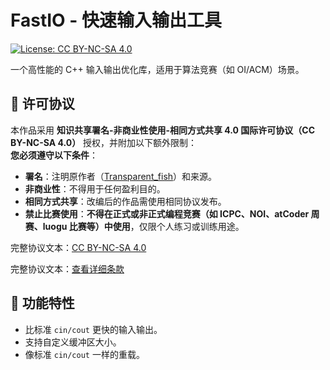 # FastIO - 快速输入输出工具

[![License: CC BY-NC-SA 4.0](https://img.shields.io/badge/License-CC_BY--NC--SA_4.0-lightgrey.svg)](https://creativecommons.org/licenses/by-nc-sa/4.0/)

一个高性能的 C++ 输入输出优化库，适用于算法竞赛（如 OI/ACM）场景。

## 📜 许可协议
本作品采用 **知识共享署名-非商业性使用-相同方式共享 4.0 国际许可协议（CC BY-NC-SA 4.0）** 授权，并附加以下额外限制：  
**您必须遵守以下条件**：  
- **署名**：注明原作者（[Transparent_fish](https://www.luogu.com.cn/user/766220)）和来源。  
- **非商业性**：不得用于任何盈利目的。  
- **相同方式共享**：改编后的作品需使用相同协议发布。  
- **禁止比赛使用**：**不得在正式或非正式编程竞赛（如 ICPC、NOI、atCoder 周赛、luogu 比赛等）中使用**，仅限个人练习或训练用途。

完整协议文本：[CC BY-NC-SA 4.0](https://creativecommons.org/licenses/by-nc-sa/4.0/legalcode)  

完整协议文本：[查看详细条款](https://creativecommons.org/licenses/by-nc-sa/4.0/legalcode)

## 🚀 功能特性
- 比标准 `cin/cout` 更快的输入输出。
- 支持自定义缓冲区大小。
- 像标准 `cin/cout` 一样的重载。
